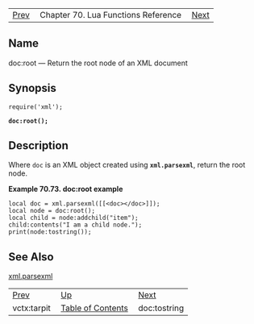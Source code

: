 |     |     |     |
| --- | --- | --- |
| [Prev](lua.ref.vctx_tarpit)  | Chapter 70. Lua Functions Reference |  [Next](lua.ref.xml.doc_tostring) |

<a name="lua.ref.xml.doc_root"></a>
## Name

doc:root — Return the root node of an XML document

<a name="idp19340880"></a>
## Synopsis

`require('xml');`

**`doc:root();`**

<a name="idp19343840"></a>
## Description

Where `doc` is an XML object created using **`xml.parsexml`**, return the root node.

<a name="lua.ref.xml.doc_root.example"></a>

**Example 70.73. doc:root example**

```
local doc = xml.parsexml([[<doc></doc>]]);
local node = doc:root();
local child = node:addchild("item");
child:contents("I am a child node.");
print(node:tostring());
```

<a name="idp19348848"></a>
## See Also

[xml.parsexml](lua.ref.xml.parsexml "xml.parsexml")

|     |     |     |
| --- | --- | --- |
| [Prev](lua.ref.vctx_tarpit)  | [Up](lua.function.details) |  [Next](lua.ref.xml.doc_tostring) |
| vctx:tarpit  | [Table of Contents](index) |  doc:tostring |

